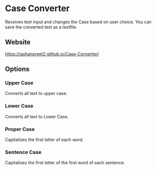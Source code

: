 # Case Converter
 Receives text input and changes the Case based on user choice. You can save the converted text as a textfile.

## Website
https://jashanpreet2.github.io/Case-Converter/

## Options
### Upper Case
Converts all text to upper case.

### Lower Case
Converts all text to Lower Case.

### Proper Case
Capitalizes the first letter of each word.

### Sentence Case
Capitalizes the first letter of the first word of each sentence.
